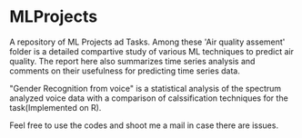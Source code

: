 # MLProjects
A repository of ML Projects ad Tasks.
Among these 'Air quality assement' folder is a detailed compartive study of various ML techniques to predict air quality. The report here also summarizes time series analysis and comments on their usefulness for predicting time series data.

"Gender Recognition from voice" is a statistical analysis of the spectrum analyzed voice data with a comparison of calssification techniques for the task(Implemented on R).

Feel free to use the codes and shoot me a mail in case there are issues.
